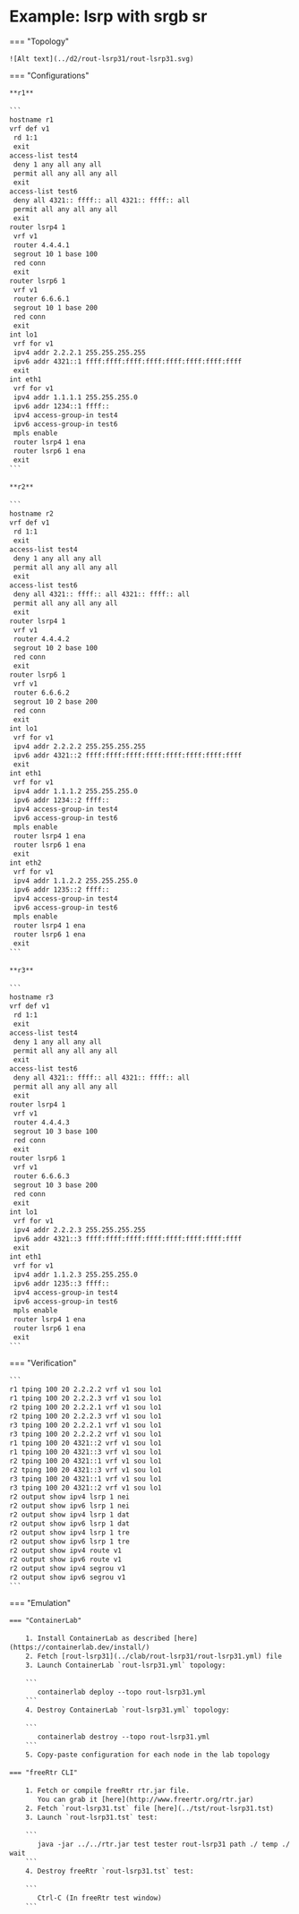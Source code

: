 # Example: lsrp with srgb sr

=== "Topology"

    ![Alt text](../d2/rout-lsrp31/rout-lsrp31.svg)

=== "Configurations"

    **r1**

    ```
    hostname r1
    vrf def v1
     rd 1:1
     exit
    access-list test4
     deny 1 any all any all
     permit all any all any all
     exit
    access-list test6
     deny all 4321:: ffff:: all 4321:: ffff:: all
     permit all any all any all
     exit
    router lsrp4 1
     vrf v1
     router 4.4.4.1
     segrout 10 1 base 100
     red conn
     exit
    router lsrp6 1
     vrf v1
     router 6.6.6.1
     segrout 10 1 base 200
     red conn
     exit
    int lo1
     vrf for v1
     ipv4 addr 2.2.2.1 255.255.255.255
     ipv6 addr 4321::1 ffff:ffff:ffff:ffff:ffff:ffff:ffff:ffff
     exit
    int eth1
     vrf for v1
     ipv4 addr 1.1.1.1 255.255.255.0
     ipv6 addr 1234::1 ffff::
     ipv4 access-group-in test4
     ipv6 access-group-in test6
     mpls enable
     router lsrp4 1 ena
     router lsrp6 1 ena
     exit
    ```

    **r2**

    ```
    hostname r2
    vrf def v1
     rd 1:1
     exit
    access-list test4
     deny 1 any all any all
     permit all any all any all
     exit
    access-list test6
     deny all 4321:: ffff:: all 4321:: ffff:: all
     permit all any all any all
     exit
    router lsrp4 1
     vrf v1
     router 4.4.4.2
     segrout 10 2 base 100
     red conn
     exit
    router lsrp6 1
     vrf v1
     router 6.6.6.2
     segrout 10 2 base 200
     red conn
     exit
    int lo1
     vrf for v1
     ipv4 addr 2.2.2.2 255.255.255.255
     ipv6 addr 4321::2 ffff:ffff:ffff:ffff:ffff:ffff:ffff:ffff
     exit
    int eth1
     vrf for v1
     ipv4 addr 1.1.1.2 255.255.255.0
     ipv6 addr 1234::2 ffff::
     ipv4 access-group-in test4
     ipv6 access-group-in test6
     mpls enable
     router lsrp4 1 ena
     router lsrp6 1 ena
     exit
    int eth2
     vrf for v1
     ipv4 addr 1.1.2.2 255.255.255.0
     ipv6 addr 1235::2 ffff::
     ipv4 access-group-in test4
     ipv6 access-group-in test6
     mpls enable
     router lsrp4 1 ena
     router lsrp6 1 ena
     exit
    ```

    **r3**

    ```
    hostname r3
    vrf def v1
     rd 1:1
     exit
    access-list test4
     deny 1 any all any all
     permit all any all any all
     exit
    access-list test6
     deny all 4321:: ffff:: all 4321:: ffff:: all
     permit all any all any all
     exit
    router lsrp4 1
     vrf v1
     router 4.4.4.3
     segrout 10 3 base 100
     red conn
     exit
    router lsrp6 1
     vrf v1
     router 6.6.6.3
     segrout 10 3 base 200
     red conn
     exit
    int lo1
     vrf for v1
     ipv4 addr 2.2.2.3 255.255.255.255
     ipv6 addr 4321::3 ffff:ffff:ffff:ffff:ffff:ffff:ffff:ffff
     exit
    int eth1
     vrf for v1
     ipv4 addr 1.1.2.3 255.255.255.0
     ipv6 addr 1235::3 ffff::
     ipv4 access-group-in test4
     ipv6 access-group-in test6
     mpls enable
     router lsrp4 1 ena
     router lsrp6 1 ena
     exit
    ```

=== "Verification"

    ```
    r1 tping 100 20 2.2.2.2 vrf v1 sou lo1
    r1 tping 100 20 2.2.2.3 vrf v1 sou lo1
    r2 tping 100 20 2.2.2.1 vrf v1 sou lo1
    r2 tping 100 20 2.2.2.3 vrf v1 sou lo1
    r3 tping 100 20 2.2.2.1 vrf v1 sou lo1
    r3 tping 100 20 2.2.2.2 vrf v1 sou lo1
    r1 tping 100 20 4321::2 vrf v1 sou lo1
    r1 tping 100 20 4321::3 vrf v1 sou lo1
    r2 tping 100 20 4321::1 vrf v1 sou lo1
    r2 tping 100 20 4321::3 vrf v1 sou lo1
    r3 tping 100 20 4321::1 vrf v1 sou lo1
    r3 tping 100 20 4321::2 vrf v1 sou lo1
    r2 output show ipv4 lsrp 1 nei
    r2 output show ipv6 lsrp 1 nei
    r2 output show ipv4 lsrp 1 dat
    r2 output show ipv6 lsrp 1 dat
    r2 output show ipv4 lsrp 1 tre
    r2 output show ipv6 lsrp 1 tre
    r2 output show ipv4 route v1
    r2 output show ipv6 route v1
    r2 output show ipv4 segrou v1
    r2 output show ipv6 segrou v1
    ```

=== "Emulation"

    === "ContainerLab"

        1. Install ContainerLab as described [here](https://containerlab.dev/install/)  
        2. Fetch [rout-lsrp31](../clab/rout-lsrp31/rout-lsrp31.yml) file  
        3. Launch ContainerLab `rout-lsrp31.yml` topology:  

        ```
           containerlab deploy --topo rout-lsrp31.yml  
        ```
        4. Destroy ContainerLab `rout-lsrp31.yml` topology:  

        ```
           containerlab destroy --topo rout-lsrp31.yml  
        ```
        5. Copy-paste configuration for each node in the lab topology

    === "freeRtr CLI"

        1. Fetch or compile freeRtr rtr.jar file.  
           You can grab it [here](http://www.freertr.org/rtr.jar)  
        2. Fetch `rout-lsrp31.tst` file [here](../tst/rout-lsrp31.tst)  
        3. Launch `rout-lsrp31.tst` test:  

        ```
           java -jar ../../rtr.jar test tester rout-lsrp31 path ./ temp ./ wait
        ```
        4. Destroy freeRtr `rout-lsrp31.tst` test:  

        ```
           Ctrl-C (In freeRtr test window)
        ```

